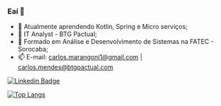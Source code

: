 ### Eaí 👋

- 🌱 Atualmente aprendendo Kotlin, Spring e Micro serviços;
- 💼 IT Analyst - BTG Pactual;
- 🎒 Formado em Análise e Desenvolvimento de Sistemas na FATEC - Sorocaba;
- 📫 E-mail: carlos.marangoni1@gmail.com | carlos.mendes@btgpactual.com

[![Linkedin Badge](https://img.shields.io/badge/-LinkedIn-blue?style=flat-square&logo=Linkedin&logoColor=white&link=https://www.linkedin.com/in/carlos-m-134310131/)]( https://www.linkedin.com/in/carlos-m-134310131/)

[![Top Langs](https://github-readme-stats.vercel.app/api/top-langs/?username=carlosmarangoni&hide=javascript,html,css,scss,xbase)](https://github.com/carlosmarangoni/github-readme-stats)
<!--
**CarlosMarangoni/CarlosMarangoni** is a ✨ _special_ ✨ repository because its `README.md` (this file) appears on your GitHub profile.

Here are some ideas to get you started:

- 🔭 I’m currently working on ...
- 🌱 I’m currently learning ...
- 👯 I’m looking to collaborate on ...
- 🤔 I’m looking for help with ...

- 😄 Pronouns: ...
- ⚡ Fun fact: ...
-->
